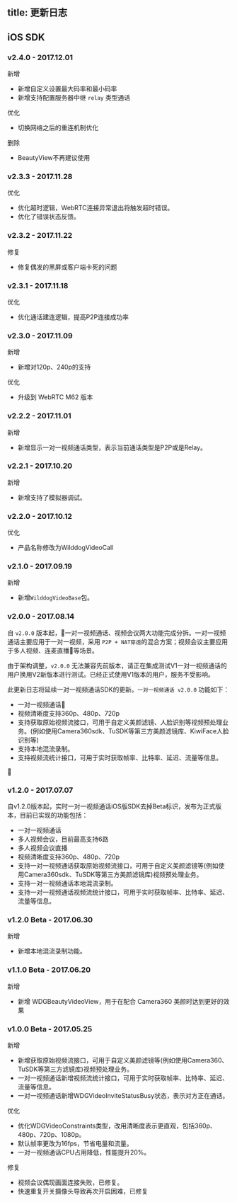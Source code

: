 
title: 更新日志
---

## iOS SDK


### v2.4.0 - 2017.12.01

<span class="changelog add">新增</span>
- 新增自定义设置最大码率和最小码率
- 新增支持配置服务器中继 `relay` 类型通话

<span class="changelog optimize">优化</span>
- 切换网络之后的重连机制优化

<span class="changelog deprecated">删除</span>
- BeautyView不再建议使用


### v2.3.3 - 2017.11.28

<span class="changelog optimize">优化</span>
- 优化超时逻辑，WebRTC连接异常退出将触发超时错误。
- 优化了错误状态反馈。


### v2.3.2 - 2017.11.22

<span class="changelog fix">修复</span>
- 修复偶发的黑屏或客户端卡死的问题


### v2.3.1 - 2017.11.18

<span class="changelog optimize">优化</span>
- 优化通话建连逻辑，提高P2P连接成功率


### v2.3.0 - 2017.11.09

<span class="changelog add">新增</span>

- 新增对120p、240p的支持

<span class="changelog optimize">优化</span>

- 升级到 WebRTC M62 版本


### v2.2.2 - 2017.11.01

<span class="changelog add">新增</span>
- 新增显示一对一视频通话类型，表示当前通话类型是P2P或是Relay。


### v2.2.1 - 2017.10.20

<span class="changelog add">新增</span>
- 新增支持了模拟器调试。


### v2.2.0 - 2017.10.12

<span class="changelog optimize">优化</span>

- 产品名称修改为WilddogVideoCall


### v2.1.0 - 2017.09.19

<span class="changelog add">新增</span>

- 新增`WilddogVideoBase`包。


### v2.0.0 - 2017.08.14

自 `v2.0.0` 版本起，一对一视频通话、视频会议两大功能完成分拆。一对一视频通话主要应用于一对一视频，采用 `P2P + NAT穿透`的混合方案；视频会议主要应用于多人视频、连麦直播等场景。

由于架构调整，`v2.0.0` 无法兼容先前版本，请正在集成测试V1一对一视频通话的用户换用V2新版本进行测试。已经正式使用V1版本的用户，服务不受影响。

此更新日志将延续一对一视频通话SDK的更新。`一对一视频通话 v2.0.0` 功能如下：

- 一对一视频通话
- 视频清晰度支持360p、480p、720p
- 支持获取原始视频流接口，可用于自定义美颜滤镜、人脸识别等视频预处理业务。(例如使用Camera360sdk、TuSDK等第三方美颜滤镜库、KiwiFace人脸识别等)
- 支持本地混流录制。
- 支持视频流统计接口，可用于实时获取帧率、比特率、延迟、流量等信息。




### v1.2.0 - 2017.07.07

自v1.2.0版本起，实时一对一视频通话iOS版SDK去掉Beta标识，发布为正式版本，目前已实现的功能包括：

- 一对一视频通话
- 多人视频会议，目前最高支持6路
- 多人视频会议直播
- 视频清晰度支持360p、480p、720p
- 支持一对一视频通话获取原始视频流接口，可用于自定义美颜滤镜等(例如使用Camera360sdk、TuSDK等第三方美颜滤镜库)视频预处理业务。
- 支持一对一视频通话本地混流录制。
- 支持一对一视频通话视频流统计接口，可用于实时获取帧率、比特率、延迟、流量等信息。

### v1.2.0 Beta - 2017.06.30

<span class="changelog add">新增</span>

- 新增本地混流录制功能。

### v1.1.0 Beta - 2017.06.20

<span class="changelog add">新增</span>

- 新增 WDGBeautyVideoView，用于在配合 Camera360 美颜时达到更好的效果

### v1.0.0 Beta - 2017.05.25

<span class="changelog add">新增</span>

- 新增获取原始视频流接口，可用于自定义美颜滤镜等(例如使用Camera360、TuSDK等第三方滤镜库)视频预处理业务。
- 一对一视频通话新增视频流统计接口，可用于实时获取帧率、比特率、延迟、流量等信息。
- 一对一视频通话新增WDGVideoInviteStatusBusy状态，表示对方正在通话。

<span class="changelog optimize">优化</span>

- 优化WDGVideoConstraints类型，改用清晰度表示更直观，包括360p、480p、720p、1080p。
- 默认帧率更改为16fps，节省电量和流量。
- 一对一视频通话CPU占用降低，性能提升20%。

<span class="changelog fix">修复</span>

- 视频会议偶现画面连接失败，已修复。
- 快速重复开关摄像头导致再次开启困难，已修复

